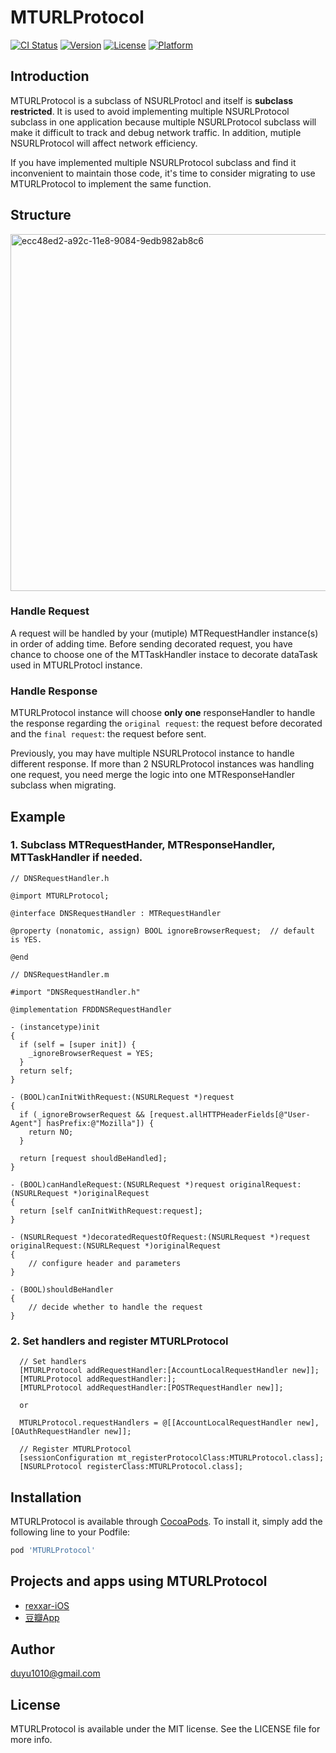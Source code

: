 # MTURLProtocol

[![CI Status](https://img.shields.io/travis/duyu1010@gmail.com/MTURLProtocol.svg?style=flat)](https://travis-ci.org/duyu1010@gmail.com/MTURLProtocol)
[![Version](https://img.shields.io/cocoapods/v/MTURLProtocol.svg?style=flat)](https://cocoapods.org/pods/MTURLProtocol)
[![License](https://img.shields.io/cocoapods/l/MTURLProtocol.svg?style=flat)](https://cocoapods.org/pods/MTURLProtocol)
[![Platform](https://img.shields.io/cocoapods/p/MTURLProtocol.svg?style=flat)](https://cocoapods.org/pods/MTURLProtocol)

## Introduction
MTURLProtocol is a subclass of NSURLProtocl and itself is **subclass restricted**. It is used to avoid implementing multiple NSURLProtocol subclass in one application because multiple NSURLProtocol subclass will make it difficult to track and debug network traffic. In addition, mutiple NSURLProtocol will affect network efficiency.

If you have implemented multiple NSURLProtocol subclass and find it inconvenient to maintain those code, it's time to consider migrating to use MTURLProtocol to implement the same function.

## Structure
<img width="571" alt="ecc48ed2-a92c-11e8-9084-9edb982ab8c6" src="https://user-images.githubusercontent.com/4435768/44769961-f8a8f080-ab98-11e8-82eb-35ef2a1a5209.png">


### Handle Request
A request will be handled by your (mutiple) MTRequestHandler instance(s) in order of adding time. Before sending decorated request, you have chance to choose one of the MTTaskHandler instace to decorate dataTask used in MTURLProtocl instance.

### Handle Response
MTURLProtocol instance will choose **only one** responseHandler to handle the response regarding the `original request`: the request before decorated and the `final request`: the request before sent.

Previously, you may have multiple NSURLProtocol instance to handle different response. If more than 2 NSURLProtocol instances was handling one request, you need merge the logic into one MTResponseHandler subclass when migrating.

## Example
### 1. Subclass MTRequestHander, MTResponseHandler, MTTaskHandler if needed.
```
// DNSRequestHandler.h

@import MTURLProtocol;

@interface DNSRequestHandler : MTRequestHandler

@property (nonatomic, assign) BOOL ignoreBrowserRequest;  // default is YES.

@end

```

```
// DNSRequestHandler.m

#import "DNSRequestHandler.h"

@implementation FRDDNSRequestHandler

- (instancetype)init
{
  if (self = [super init]) {
    _ignoreBrowserRequest = YES;
  }
  return self;
}

- (BOOL)canInitWithRequest:(NSURLRequest *)request
{
  if (_ignoreBrowserRequest && [request.allHTTPHeaderFields[@"User-Agent"] hasPrefix:@"Mozilla"]) {
    return NO;
  }

  return [request shouldBeHandled];
}

- (BOOL)canHandleRequest:(NSURLRequest *)request originalRequest:(NSURLRequest *)originalRequest
{
  return [self canInitWithRequest:request];
}

- (NSURLRequest *)decoratedRequestOfRequest:(NSURLRequest *)request originalRequest:(NSURLRequest *)originalRequest
{
	// configure header and parameters
}

- (BOOL)shouldBeHandler
{
	// decide whether to handle the request
}

```

### 2. Set handlers and register MTURLProtocol
```
  // Set handlers
  [MTURLProtocol addRequestHandler:[AccountLocalRequestHandler new]];
  [MTURLProtocol addRequestHandler:];
  [MTURLProtocol addRequestHandler:[POSTRequestHandler new]];
  
  or 
  
  MTURLProtocol.requestHandlers = @[[AccountLocalRequestHandler new], [OAuthRequestHandler new]];
  
  // Register MTURLProtocol
  [sessionConfiguration mt_registerProtocolClass:MTURLProtocol.class];
  [NSURLProtocol registerClass:MTURLProtocol.class];
```

## Installation

MTURLProtocol is available through [CocoaPods](https://cocoapods.org). To install
it, simply add the following line to your Podfile:

```ruby
pod 'MTURLProtocol'
```

## Projects and apps using MTURLProtocol 
- [rexxar-iOS](https://github.com/douban/rexxar-ios/tree/dev/Rexxar/Classes/Core)
- [豆瓣App](https://www.douban.com/doubanapp/frodo?channel=top-nav&referer=https%3A%2F%2Fwww.douban.com%2F&wechat=0&os=Mac+OS+X)

## Author

duyu1010@gmail.com


## License

MTURLProtocol is available under the MIT license. See the LICENSE file for more info.
